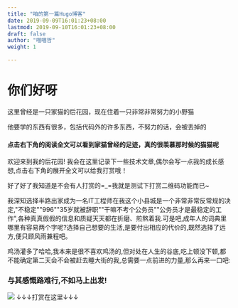 ```yaml
---
title: "咱的第一篇Hugo博客"
date: 2019-09-09T16:01:23+08:00
lastmod: 2019-09-10T16:01:23+08:00
draft: false
author: "喵喵哲"
weight: 1

---
```

# 你们好呀

这里曾经是一只家猫的后花园，现在住着一只非常非常努力的小野猫

他要学的东西有很多，包括代码外的许多东西，不努力的话，会被丢掉的

#### 点击右下角的阅读全文可以看到家猫曾经的足迹，真的很羡慕那时候的猫猫呢
<!--more-->
欢迎来到我的后花园!
我会在这里记录下一些技术文章,偶尔会写一点我的成长感想,点击右下角的展开全文可以给我打赏哦！

好了好了我知道是不会有人打赏的=_=我就是测试下打赏二维码功能而已~

我深知选择半路出家成为一名IT工程师在我这个小县城是一个非常非常反常规的决定,"不稳定""996""35岁就被辞职""干嘛不考个公务员""公务员才是最稳定的工作",各种真真假假的信息和质疑天天都在折磨、煎熬着我.可是吧,成年人的词典里哪里有容易两个字呢?选择自己想要的生活,是要付出相应的代价的,既然选择了远方,便只顾风雨兼程吧。

鸡汤灌多了哈哈,我本来是很不喜欢鸡汤的,但对处在人生的谷底,吃上顿没下顿,都不能确定第二天会不会被赶去睡大街的我,总需要一点前进的力量,那么再来一口吧:
### 与其感慨路难行,不如马上出发!
![](/image/img2.png)
                      ↓↓↓打赏在这里↓↓↓